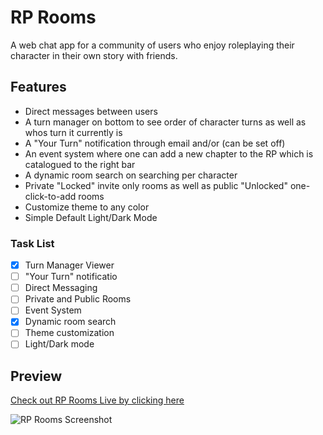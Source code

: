 # RP Rooms
A web chat app for a community of users who enjoy roleplaying their character in their own story with friends.

## Features

- Direct messages between users
- A turn manager on bottom to see order of character turns as well as whos turn it currently is
- A "Your Turn" notification through email and/or (can be set off)
- An event system where one can add a new chapter to the RP which is catalogued to the right bar
- A dynamic room search on searching per character
- Private "Locked" invite only rooms as well as public "Unlocked" one-click-to-add rooms
- Customize theme to any color
- Simple Default Light/Dark Mode

### Task List
- [x] Turn Manager Viewer
- [ ] "Your Turn" notificatio
- [ ] Direct Messaging
- [ ] Private and Public Rooms
- [ ] Event System
- [x] Dynamic room search
- [ ] Theme customization
- [ ] Light/Dark mode

## Preview
[Check out RP Rooms Live by clicking here](https://rp-rooms.vercel.app)

![RP Rooms Screenshot](https://firebasestorage.googleapis.com/v0/b/rp-rooms.appspot.com/o/RP%20Rooms%20Screenshot.jpg?alt=media&token=14879d27-9d98-42cc-a10e-20a2a64888a4)
